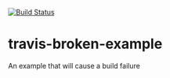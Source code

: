 [![Build Status](https://travis-ci.org/pranavt61/travis-broken-example.svg?branch=master)](https://travis-ci.org/pranavt61/travis-broken-example)

# travis-broken-example

An example that will cause a build failure
